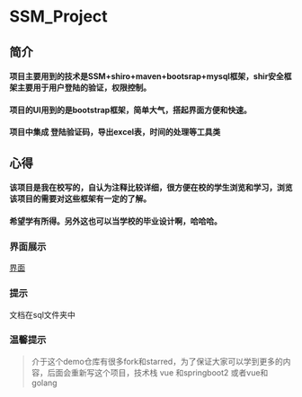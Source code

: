 # SSM_Project
## 简介
#### 项目主要用到的技术是SSM+shiro+maven+bootsrap+mysql框架，shir安全框架主要用于用户登陆的验证，权限控制。<br/>
#### 项目的UI用到的是bootstrap框架，简单大气，搭起界面方便和快速。
#### 项目中集成 登陆验证码，导出excel表，时间的处理等工具类
## 心得
#### 该项目是我在校写的，自认为注释比较详细，很方便在校的学生浏览和学习，浏览该项目的需要对这些框架有一定的了解。
#### 希望学有所得。另外这也可以当学校的毕业设计啊，哈哈哈。
  
### 界面展示  
  [界面](http://blog.51cto.com/12666319/2113833)
### 提示
  文档在sql文件夹中
### 温馨提示
> 介于这个demo仓库有很多fork和starred，为了保证大家可以学到更多的内容，后面会重新写这个项目，技术栈 vue 和springboot2 或者vue和golang
